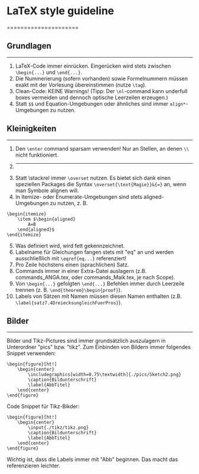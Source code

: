 ﻿# LaTeX style guideline
=====================

## Grundlagen
----------
1. LaTeX-Code immer einrücken. Eingerücken wird stets zwischen `\begin{...}` und `\end{...}`.
2. Die Nummerierung (sofern vorhanden) sowie Formelnummern müssen exakt mit der Vorlesung übereinstimmen (nutze `\tag`).
3. Clean-Code: KEINE Warnings! (Tipp: Der `\nl`-command kann underfull boxes vermeiden und dennoch optische Leerzeilen erzeugen.)
4. Statt `$$` und Equation-Umgebungen oder ähnliches sind immer `align*`-Umgebungen zu nutzen.

##  Kleinigkeiten
----------------
1. Den `\enter` command sparsam verwenden! Nur an Stellen, an denen `\\` nicht funktioniert.
2. -----
3. Statt \stackrel immer `\overset` nutzen. Es bietet sich dank einen speziellen Packages die Syntax `\overset{\text{Magie}}&{=}` an, wenn man Symbole alignen will.
4. In Itemize- oder Enumerate-Umgebungen sind stets aligned-Umgebungen zu nutzen, z. B.

```
\begin{itemize}
	\item $\begin{aligned}
		A=B
	\end{aligned}$
\end{itemize}
```

5. Was definiert wird, wird fett gekennzeichnet.
6. Labelname für Gleichungen fangen stets mit "eq" an und werden ausschließlich mit `\eqref{eq...}` referenziert!
7. Pro Zeile höchstens einen (sprachlichen) Satz.
8. Commands immer in einer Extra-Datei auslagern (z.B. commands_ANGA.tex, oder commands_Maik.tex, je nach Scope).
9. Von `\begin{...}` gefolgten `\end{...}` Befehlen immer durch Leerzeile trennen (z. B. `\end{theorem}\begin{proof}`).
10. Labels von Sätzen mit Namen müssen diesen Namen enthalten (z.B. `\label{satz7.4DreiecksungleichFuerPros}`).

## Bilder
---------
Bilder und Tikz-Pictures sind immer grundsätzlich auszulagern in Unterordner "pics" bzw. "tikz".
Zum Einbinden von Bildern immer folgendes Snippet verwenden:

```
\begin{figure}[ht!]
	\begin{center}
		\includegraphics[width=0.75\textwidth]{./pics/Sketch2.png}
		\caption{Bildunterschrift}
		\label{AbbTitel}
	\end{center}
\end{figure}
```
	
Code Snippet für Tikz-Bikder:

```
\begin{figure}[ht!]
	\begin{center}
		\input{./tikz/tikz.png}
		\caption{Bildunterschrift}
		\label{AbbTitel}
	\end{center}
\end{figure}
```

Wichtig ist, dass die Labels immer mit "Abb" beginnen. Das macht das referenzieren leichter.
